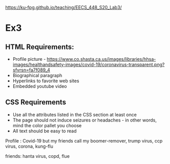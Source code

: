 https://ku-fpg.github.io/teaching/EECS_448_S20_Lab3/


# Ex3
## HTML Requirements:
- Profile picture - https://www.co.shasta.ca.us/images/libraries/hhsa-images/healthandsafety-images/covid-19/coronavirus-transparent.png?sfvrsn=fa7f089_4
- Biographical paragraph
- Hyperlinks to favorite web sites
- Embedded youtube video
## CSS Requirements
- Use all the attributes listed in the CSS section at least once
- The page should not induce seizures or headaches - in other words, mind the color pallet you choose
- All text should be easy to read

Profile : Covid-19 but my friends call my boomer-remover, trump virus, ccp virus, corona, kung-flu

friends: hanta virus, copd, flue
